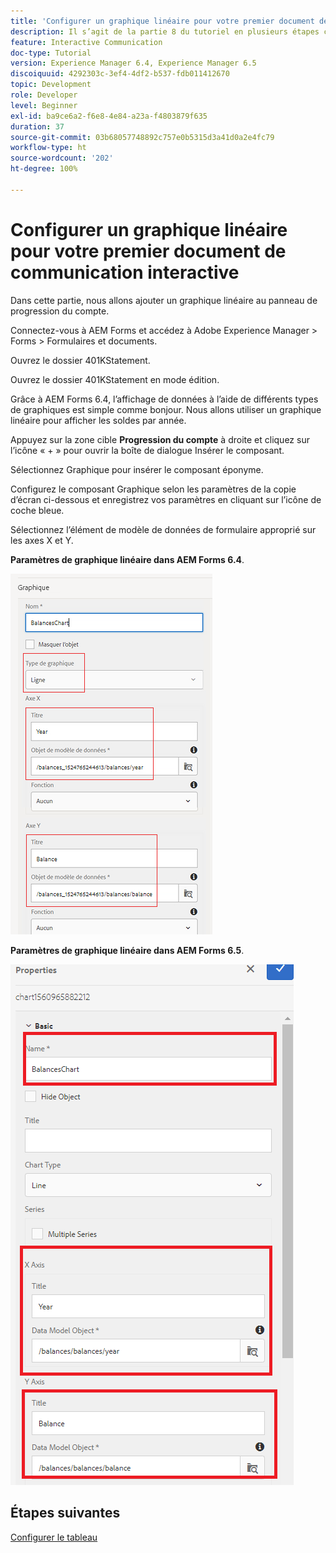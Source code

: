 ```yaml
---
title: 'Configurer un graphique linéaire pour votre premier document de communication interactive : partie 8'
description: Il s’agit de la partie 8 du tutoriel en plusieurs étapes consacré à la création de votre premier document de communication interactive. Dans cette partie, nous allons ajouter un graphique linéaire au panneau de progression du compte.
feature: Interactive Communication
doc-type: Tutorial
version: Experience Manager 6.4, Experience Manager 6.5
discoiquuid: 4292303c-3ef4-4df2-b537-fdb011412670
topic: Development
role: Developer
level: Beginner
exl-id: ba9ce6a2-f6e8-4e84-a23a-f4803879f635
duration: 37
source-git-commit: 03b68057748892c757e0b5315d3a41d0a2e4fc79
workflow-type: ht
source-wordcount: '202'
ht-degree: 100%

---
```


# Configurer un graphique linéaire pour votre premier document de communication interactive

Dans cette partie, nous allons ajouter un graphique linéaire au panneau de progression du compte.

Connectez-vous à AEM Forms et accédez à Adobe Experience Manager > Forms > Formulaires et documents.

Ouvrez le dossier 401KStatement.

Ouvrez le dossier 401KStatement en mode édition.

Grâce à AEM Forms 6.4, l’affichage de données à l’aide de différents types de graphiques est simple comme bonjour. Nous allons utiliser un graphique linéaire pour afficher les soldes par année.

Appuyez sur la zone cible **Progression du compte** à droite et cliquez sur l’icône « + » pour ouvrir la boîte de dialogue Insérer le composant.

Sélectionnez Graphique pour insérer le composant éponyme.

Configurez le composant Graphique selon les paramètres de la copie d’écran ci-dessous et enregistrez vos paramètres en cliquant sur l’icône de coche bleue.

Sélectionnez l’élément de modèle de données de formulaire approprié sur les axes X et Y.

**Paramètres de graphique linéaire dans AEM Forms 6.4**.

![linechart64](assets/linechart.png)

**Paramètres de graphique linéaire dans AEM Forms 6.5**.

![linechart64](assets/linechart65.PNG)

## Étapes suivantes

[Configurer le tableau](./partnine.md)
